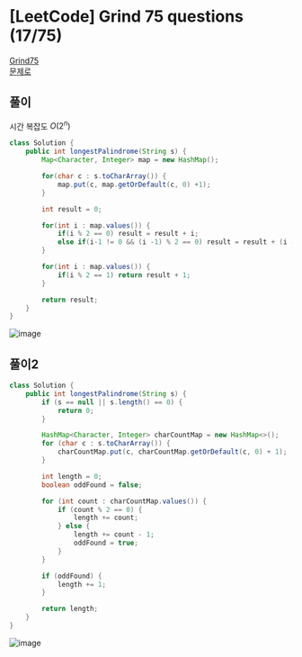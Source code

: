 # [LeetCode] Grind 75 questions (17/75)
<a href="https://www.techinterviewhandbook.org/grind75" target="_blank">Grind75</a>  
<a href="https://leetcode.com/problems/longest-palindrome/description/" target="_blank">문제로</a>

## 풀이
시간 복잡도 $O(2^n)$
```java
class Solution {
    public int longestPalindrome(String s) {
        Map<Character, Integer> map = new HashMap();

        for(char c : s.toCharArray()) {
            map.put(c, map.getOrDefault(c, 0) +1);
        }

        int result = 0;

        for(int i : map.values()) {
            if(i % 2 == 0) result = result + i;
            else if(i-1 != 0 && (i -1) % 2 == 0) result = result + (i - 1); // ccc
        }

        for(int i : map.values()) {
            if(i % 2 == 1) return result + 1;
        }

        return result;
    }
}
```

![image](https://github.com/nullnull-kim/nullnull-kim.github.io/assets/77221161/865dd4ae-2e3f-4c5e-95fe-330448ab6082)

## 풀이2
```java
class Solution {
    public int longestPalindrome(String s) {
        if (s == null || s.length() == 0) {
            return 0;
        }

        HashMap<Character, Integer> charCountMap = new HashMap<>();
        for (char c : s.toCharArray()) {
            charCountMap.put(c, charCountMap.getOrDefault(c, 0) + 1);
        }

        int length = 0;
        boolean oddFound = false;

        for (int count : charCountMap.values()) {
            if (count % 2 == 0) {
                length += count;
            } else {
                length += count - 1;
                oddFound = true;
            }
        }

        if (oddFound) {
            length += 1;
        }

        return length;
    }
}
```

![image](https://github.com/nullnull-kim/nullnull-kim.github.io/assets/77221161/1f445f87-ace9-4555-a52f-1f787df4eb62)